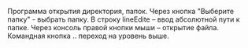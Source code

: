 Программа открытия директория, папок.
Через кнопка "Выберите папку" - выбрать папку.
В строку lineEdite – ввод абсолютной пути к папке.
Через консоль правой кнопки мыши – открытие файла.
Командная кнопка .. переход на уровень выше.

